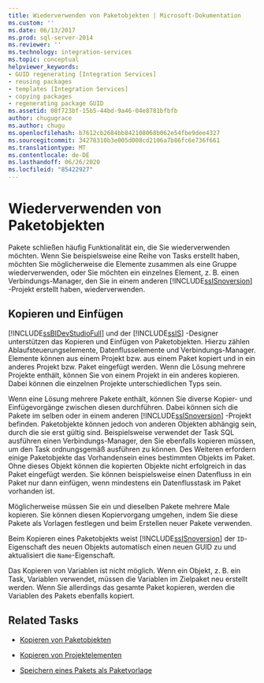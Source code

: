 ```yaml
---
title: Wiederverwenden von Paketobjekten | Microsoft-Dokumentation
ms.custom: ''
ms.date: 06/13/2017
ms.prod: sql-server-2014
ms.reviewer: ''
ms.technology: integration-services
ms.topic: conceptual
helpviewer_keywords:
- GUID regenerating [Integration Services]
- reusing packages
- templates [Integration Services]
- copying packages
- regenerating package GUID
ms.assetid: 08f723bf-15b5-44bd-9a46-04e8781bfbfb
author: chugugrace
ms.author: chugu
ms.openlocfilehash: b7612cb2684bb842108068b062e54fbe9dee4327
ms.sourcegitcommit: 34278310b3e005d008cd2106a7b86fc6e736f661
ms.translationtype: MT
ms.contentlocale: de-DE
ms.lasthandoff: 06/26/2020
ms.locfileid: "85422927"
---
```

# <a name="reuse-of-package-objects"></a>Wiederverwenden von Paketobjekten
  Pakete schließen häufig Funktionalität ein, die Sie wiederverwenden möchten. Wenn Sie beispielsweise eine Reihe von Tasks erstellt haben, möchten Sie möglicherweise die Elemente zusammen als eine Gruppe wiederverwenden, oder Sie möchten ein einzelnes Element, z. B. einen Verbindungs-Manager, den Sie in einem anderen [!INCLUDE[ssISnoversion](../includes/ssisnoversion-md.md)] -Projekt erstellt haben, wiederverwenden.  
  
## <a name="copy-and-paste"></a>Kopieren und Einfügen  
 [!INCLUDE[ssBIDevStudioFull](../includes/ssbidevstudiofull-md.md)] und der [!INCLUDE[ssIS](../includes/ssis-md.md)] -Designer unterstützen das Kopieren und Einfügen von Paketobjekten. Hierzu zählen Ablaufsteuerungselemente, Datenflusselemente und Verbindungs-Manager. Elemente können aus einem Projekt bzw. aus einem Paket kopiert und in ein anderes Projekt bzw. Paket eingefügt werden. Wenn die Lösung mehrere Projekte enthält, können Sie von einem Projekt in ein anderes kopieren. Dabei können die einzelnen Projekte unterschiedlichen Typs sein.  
  
 Wenn eine Lösung mehrere Pakete enthält, können Sie diverse Kopier- und Einfügevorgänge zwischen diesen durchführen. Dabei können sich die Pakete im selben oder in einem anderen [!INCLUDE[ssISnoversion](../includes/ssisnoversion-md.md)] -Projekt befinden. Paketobjekte können jedoch von anderen Objekten abhängig sein, durch die sie erst gültig sind. Beispielsweise verwendet der Task SQL ausführen einen Verbindungs-Manager, den Sie ebenfalls kopieren müssen, um den Task ordnungsgemäß ausführen zu können. Des Weiteren erfordern einige Paketobjekte das Vorhandensein eines bestimmten Objekts im Paket. Ohne dieses Objekt können die kopierten Objekte nicht erfolgreich in das Paket eingefügt werden. Sie können beispielsweise einen Datenfluss in ein Paket nur dann einfügen, wenn mindestens ein Datenflusstask im Paket vorhanden ist.  
  
 Möglicherweise müssen Sie ein und dieselben Pakete mehrere Male kopieren. Sie können diesen Kopiervorgang umgehen, indem Sie diese Pakete als Vorlagen festlegen und beim Erstellen neuer Pakete verwenden.  
  
 Beim Kopieren eines Paketobjekts weist [!INCLUDE[ssISnoversion](../includes/ssisnoversion-md.md)] der `ID`-Eigenschaft des neuen Objekts automatisch einen neuen GUID zu und aktualisiert die `Name`-Eigenschaft.  
  
 Das Kopieren von Variablen ist nicht möglich. Wenn ein Objekt, z. B. ein Task, Variablen verwendet, müssen die Variablen im Zielpaket neu erstellt werden. Wenn Sie allerdings das gesamte Paket kopieren, werden die Variablen des Pakets ebenfalls kopiert.  
  
## <a name="related-tasks"></a>Related Tasks  
  
-   [Kopieren von Paketobjekten](../../2014/integration-services/copy-package-objects.md)  
  
-   [Kopieren von Projektelementen](../../2014/integration-services/copy-project-items.md)  
  
-   [Speichern eines Pakets als Paketvorlage](../../2014/integration-services/save-a-package-as-a-package-template.md)  
  
  
